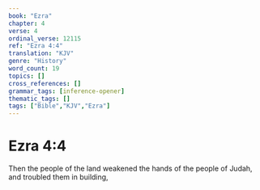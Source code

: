 ```yaml
---
book: "Ezra"
chapter: 4
verse: 4
ordinal_verse: 12115
ref: "Ezra 4:4"
translation: "KJV"
genre: "History"
word_count: 19
topics: []
cross_references: []
grammar_tags: [inference-opener]
thematic_tags: []
tags: ["Bible","KJV","Ezra"]
---
```


# Ezra 4:4

Then the people of the land weakened the hands of the people of Judah, and troubled them in building,
